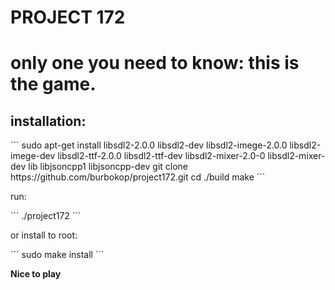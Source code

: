 

<h1>PROJECT 172<h1>

<p>only one you need to know: this is the game.<p>

<h2>installation:</h2>
```
sudo apt-get install libsdl2-2.0.0 libsdl2-dev libsdl2-imege-2.0.0 libsdl2-imege-dev libsdl2-ttf-2.0.0 libsdl2-ttf-dev libsdl2-mixer-2.0-0  libsdl2-mixer-dev lib libjsoncpp1 libjsoncpp-dev
git clone https://github.com/burbokop/project172.git
cd ./build
make
```


<p>run:</p>
```
./project172
```

<p>or install to root:</p>
```
sudo make install
```


<b>Nice to play</b>    
